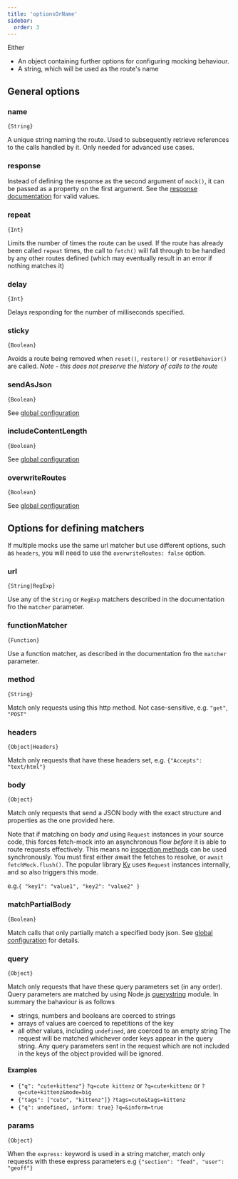 ```yaml
---
title: 'optionsOrName'
sidebar:
  order: 3
---
```


Either
- An object containing further options for configuring mocking behaviour.
- A string, which will be used as the route's name



## General options
### name
`{String}`

A unique string naming the route. Used to subsequently retrieve references to the calls handled by it. Only needed for advanced use cases.

### response
Instead of defining the response as the second argument of `mock()`, it can be passed as a property on the first argument. See the [response documentation](#usageapimock_response) for valid values.


### repeat
`{Int}`
     
Limits the number of times the route can be used. If the route has already been called `repeat` times, the call to `fetch()` will fall through to be handled by any other routes defined (which may eventually result in an error if nothing matches it)
### delay
`{Int}`

Delays responding for the number of milliseconds specified.

### sticky
`{Boolean}`

Avoids a route being removed when `reset()`, `restore()` or `resetBehavior()` are called. *Note - this does not preserve the history of calls to the route*

### sendAsJson
`{Boolean}`

See [global configuration](#usageconfiguration)

### includeContentLength
`{Boolean}`

See [global configuration](#usageconfiguration)

### overwriteRoutes
`{Boolean}`

See [global configuration](#usageconfiguration)

## Options for defining matchers

If multiple mocks use the same url matcher but use different options, such as `headers`, you will need to use the `overwriteRoutes: false` option.

### url
`{String|RegExp}`

Use any of the `String` or `RegExp` matchers described in the documentation fro the `matcher` parameter. 

### functionMatcher
`{Function}`

Use a function matcher, as described in the documentation fro the `matcher` parameter. 
          
### method
`{String}`
        
Match only requests using this http method. Not case-sensitive, e.g. `"get"`, `"POST"`
        
### headers
`{Object|Headers}`

Match only requests that have these headers set, e.g. `{"Accepts": "text/html"}`

### body
`{Object}`

Match only requests that send a JSON body with the exact structure and properties as the one provided here. 

Note that if matching on body _and_ using `Request` instances in your source code, this forces fetch-mock into an asynchronous flow _before_ it is able to route requests effectively. This means no [inspection methods](#api-inspectionfundamentals) can be used synchronously. You must first either await the fetches to resolve, or `await fetchMock.flush()`. The popular library [Ky](https://github.com/sindresorhus/ky) uses `Request` instances internally, and so also triggers this mode.

e.g.`{ "key1": "value1", "key2": "value2" }`

### matchPartialBody
`{Boolean}`

Match calls that only partially match a specified body json. See [global configuration](#usageconfiguration) for details.

### query
`{Object}`

Match only requests that have these query parameters set (in any order). Query parameters are matched by using Node.js [querystring](https://nodejs.org/api/querystring.html) module. In summary the bahaviour is as follows
- strings, numbers and booleans are coerced to strings
- arrays of values are coerced to repetitions of the key
- all other values, including `undefined`, are coerced to an empty string
The request will be matched whichever order keys appear in the query string. 
Any query parameters sent in the request which are not included in the keys of the object provided will be ignored.

#### Examples

- `{"q": "cute+kittenz"}`  `?q=cute kittenz` or `?q=cute+kittenz` or `?q=cute+kittenz&mode=big`
- `{"tags": ["cute", "kittenz"]}` `?tags=cute&tags=kittenz`
- `{"q": undefined, inform: true}` `?q=&inform=true`

### params
`{Object}`
        
When the `express:` keyword is used in a string matcher, match only requests with these express parameters e.g `{"section": "feed", "user": "geoff"}`


